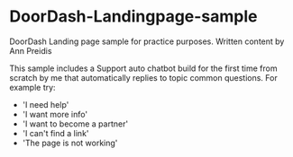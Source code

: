 # DoorDash-Landingpage-sample
DoorDash Landing page sample for practice purposes. Written content by Ann Preidis

This sample includes a Support auto chatbot build for the first time from scratch by me that automatically replies to topic common questions. For example try:
- 'I need help'
- 'I want more info'
- 'I want to become a partner'
- 'I can't find a link'
- 'The page is not working'
